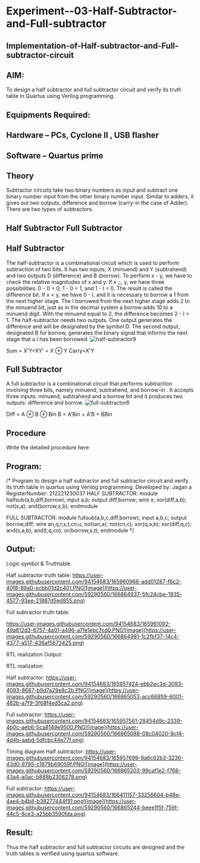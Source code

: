 # Experiment--03-Half-Subtractor-and-Full-subtractor
## Implementation-of-Half-subtractor-and-Full-subtractor-circuit
## AIM:
To design a half subtractor and full subtractor circuit and verify its truth table in Quartus using Verilog programming.

## Equipments Required:
## Hardware – PCs, Cyclone II , USB flasher
## Software – Quartus prime
## Theory
Subtractor circuits take two binary numbers as input and subtract one binary number input from the other binary number input. Similar to adders, it gives out two outputs, difference and borrow (carry-in the case of Adder). There are two types of subtractors.

## Half Subtractor Full Subtractor
## Half Subtractor
The half-subtractor is a combinational circuit which is used to perform subtraction of two bits. It has two inputs, X (minuend) and Y (subtrahend) and two outputs D (difference) and B (borrow). To perform x - y, we have to check the relative magnitudes of x and y. If x ;;, y, we have three possibilities: 0 - 0 = 0, 1 - 0 = 1, and 1 - I = 0. The result is called the difference bit. If x < y, we have 0 - I, and it is necessary to borrow a 1 from the next higher stage. The I borrowed from the next higher stage adds 2 to the minuend bit, just as in the decimal system a borrow adds 10 to a minuend digit. With the minuend equal to 2, the difference becomes 2 - I = 1. The half-subtractor needs two outputs. One output generates the difference and will be designated by the symbol D. The second output, designated B for borrow, generates the binary signal that informs the next stage that a I has been borrowed.
![half-subtractor9](https://user-images.githubusercontent.com/36288975/166112538-58c3bc7c-ee5d-4e6a-ac8d-8e8328efe27a.png)


Sum = X'Y+XY' = X ⊕ Y
Carry=X'Y

## Full Subtractor
A full subtractor is a combinational circuit that performs subtraction involving three bits, namely minuend, subtrahend, and borrow-in . It accepts three inputs: minuend, subtrahend and a borrow bit and it produces two outputs: difference and borrow. 
![full-subtractor6](https://user-images.githubusercontent.com/36288975/166112541-24c68359-3de8-4674-ae22-8272ffc385ed.png)


Diff = A ⊕ B ⊕ Bin B = A'Bin + A'B + BBin

## Procedure



Write the detailed procedure here 


## Program:
/*
Program to design a half subtractor and full subtractor circuit and verify its truth table in quartus using Verilog programming.
Developed by: Jagan a
RegisterNumber: 212221230037
HALF SUBTRACTOR:
module halfsub(a,b,diff,borrow);
input a,b;
output diff,borrow;
wire x;
xor(diff,a,b);
not(x,a);
and(borrow,x,b);
endmodule

FULL SUBTRACTOR:
module fullsub(a,b,c,diff,borrow);
input a,b,c;
output borrow,diff;
wire an,q,r,s,t,cn,u;
not(an,a);
not(cn,c);
xor(q,a,b);
xor(diff,q,c);
and(s,a,b);
and(t,q,cn);
or(borrow,s,t);
endmodule 
*/

## Output:
Logic symbol & Truthtable

Half subtractor truth table:
https://user-images.githubusercontent.com/94154683/165960966-add01287-f6c2-40f8-89a0-ecbb01d2c401.PNG![image](https://user-images.githubusercontent.com/59290560/166864937-5fc24cbe-1835-4577-93ee-21887d5ed855.png)

Full subtractor truth table:

https://user-images.githubusercontent.com/94154683/165961092-49a612d3-6757-4a01-a496-a7fe1ebc7cd0.PNG![image](https://user-images.githubusercontent.com/59290560/166864981-1c2fbf37-14c4-4377-a517-436af5673425.png)


RTL realization Output:

RTL realization

Half subtractor:
https://user-images.githubusercontent.com/94154683/165957424-ebb2ec3d-3093-4093-8687-b9d7a29e8c2b.PNG![image](https://user-images.githubusercontent.com/59290560/166865053-acc66859-6001-482b-a7f9-3f68f4ed5ca2.png)

Full subtractor:
https://user-images.githubusercontent.com/94154683/165957561-28454d9c-2339-4b0c-aeb6-5ca8149e9500.PNG![image](https://user-images.githubusercontent.com/59290560/166865088-08c04020-8cf4-4d4b-aabd-5dfcbc44e77f.png)

Timing diagram 
Half subtractor:
https://user-images.githubusercontent.com/94154683/165957699-9a6c62b3-3236-43d0-8785-c1879b69059f.PNG![image](https://user-images.githubusercontent.com/59290560/166865203-99caf1e2-f768-43a4-a0ac-b888b2306278.png)

Full subtractor:
https://user-images.githubusercontent.com/94154683/166411157-33256604-b48e-4ae4-b4b8-b38277444f91.png![image](https://user-images.githubusercontent.com/59290560/166865244-beee1f5f-759f-44c5-8ce3-a25bb3590fda.png)

## Result:
Thus the half subtractor and full subtractor circuits are designed and the truth tables is verified using quartus software.
